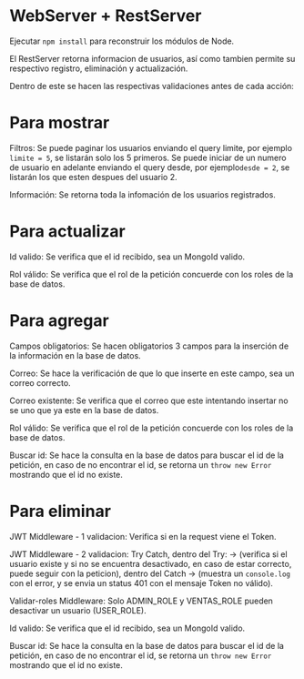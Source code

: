 # WebServer + RestServer

Ejecutar ```npm install``` para reconstruir los módulos de Node.

El RestServer retorna informacion de usuarios, así como tambien permite su respectivo registro, eliminación y actualización.

Dentro de este se hacen las respectivas validaciones antes de cada acción:

# Para mostrar

Filtros: Se puede paginar los usuarios enviando el query limite, por ejemplo ```limite = 5```, se listarán solo los 5 primeros. Se puede iniciar de un numero de usuario en adelante enviando el query desde, por ejemplo```desde = 2```, se listarán los que esten despues del usuario 2.

Información: Se retorna toda la infomación de los usuarios registrados.

# Para actualizar

Id valido: Se verifica que el id recibido, sea un MongoId valido.

Rol válido: Se verifica que el rol de la petición concuerde con los roles de la base de datos.

# Para agregar

Campos obligatorios: Se hacen obligatorios 3 campos para la inserción de la información en la base de datos.

Correo: Se hace la verificación de que lo que inserte en este campo, sea un correo correcto.

Correo existente: Se verifica que el correo que este intentando insertar no se uno que ya este en la base de datos.

Rol válido: Se verifica que el rol de la petición concuerde con los roles de la base de datos.

Buscar id: Se hace la consulta en la base de datos para buscar el id de la petición, en caso de no encontrar el id, se retorna un ```throw new Error``` mostrando que el id no existe.

# Para eliminar

JWT Middleware - 1 validacion: Verifica si en la request viene el Token.

JWT Middleware - 2 validacion: Try Catch, dentro del Try: -> (verifica si el usuario existe y si no se encuentra desactivado, en caso de estar correcto, puede seguir con la peticion), dentro del Catch -> (muestra un ```console.log``` con el error, y se envia un status 401 con el mensaje Token no válido).


Validar-roles Middleware: Solo ADMIN_ROLE y VENTAS_ROLE pueden desactivar un usuario (USER_ROLE).

Id valido: Se verifica que el id recibido, sea un MongoId valido.

Buscar id: Se hace la consulta en la base de datos para buscar el id de la petición, en caso de no encontrar el id, se retorna un ```throw new Error``` mostrando que el id no existe.

